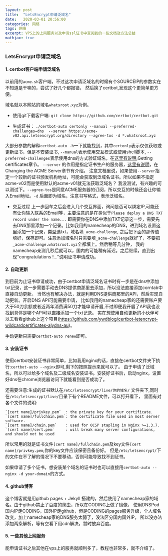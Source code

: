 ```yaml
---
layout: post
title:  "LetsEncrypt申请泛域名" 
date:   2020-03-01 20:56:00
categories: 网络
tags: 网络
excerpt: VPS上的上网服务以及申请ssl证书中查阅到的一些文档及方法总结
mathjax: true
---
```


### LetsEncrypt申请泛域名

#### 1. certbot客户端申请泛域名
以前用的`acme.sh`客户端，不过这次申请泛域名的时候有个SOURCEIP的参数实在不知道是干嘛的，尝试了好几个都报错，
然后换了certbot,发现这个更简单更方便。

域名就以本网站的域名`whatsroot.xyz`为例。

- 使用git下载客户端:
`git clone https://github.com/certbot/certbot.git`

- 生成证书：
`./certbot-auto certonly --manual --preferred-challenges=dns  --server https://acme-v02.api.letsencrypt.org/directory --agree-tos -d *.whatsroot.xyz`

大部分参数的解释`certbot-auto -h`一下就能找到，其中`certonly`表示仅仅获取或更新证书，但是不安装证书, `--manual`表示使用交互模式或使用shell脚本,
`--preferred-challenges`表示使用dns的方式验证域名，在[这里有说明](https://certbot.eff.org/docs/using.html#changing-the-acme-server),Getting certificates章节。
`--server` 的作用是指定证书生产的服务器，[这里有说明](https://certbot.eff.org/docs/using.html#changing-the-acme-server)，在Changing the ACME Server章节有介绍。
注意文档里说，如果使用`--server`指定一个较新的证书颁发机构地址，可能会获取到泛域名证书。所以如果不指定acme-v02而是使用默认的acme-v01就无法获取泛域名？
我没测试，有兴趣的可以测试下。`--agree-tos`是同意ACME服务器的订阅，所以交互的时候还会让你输入Email地址。`-d` 后面即为域名，注意书写格式，表示泛域名。

- 交互过程
上一步回车之后会进入几个交互界面，询问是否可以绑定IP,可能还有让你输入联系的Email等，主要注意的是在类似于`Please deploy a DNS TXT record under the name...`
即需要你在DNS中添加TXT记录这一步，需要先去DNS那里添加一个记录。比如我用的namecheap的DNS，进到域名设置这里添加一个记录，类型选txt，域名填`_acme-challenge`,
之后把下面的那传值填好，保存即可。注意添加域名时只需要填`_acme-challenge`就好了，不要把`_acme-challenge.whatsroot.xyz`全都填上。然后稍等几分钟，
我的namecheap亲测几秒后就可以，国内的可能稍有延迟。之后继续，直到出现"congratulations !..."说明证书申请成功。

#### 2. 自动更新

到目前为止证书申请成功，由于certbot申请泛域名证书时有一步是在dns中添加txt记录，这一步需要手动去DNS提供商那里去添加，所以没法直接添加corntab中直接自动更新。
当然也有解决办法，就是利用DNS提供商那里的API，然后实现自动更新。开启DNS API可能需要申请，
比如我用的namecheap家的还需要账户要大于50刀余额或者近两年消费满50刀才能申请开启,不过即便我开启了API我也没找到具体是哪个API可以直接添加一个txt记录。
实在想使用自动更新的小伙伴可以去看看github上这个项目(https://github.com/ywdblog/certbot-letencrypt-wildcardcertificates-alydns-au)。

手动更新只需要`certbot-auto renew`即可。

#### 3. 安装证书

使用certbot安装证书非常简单，比如我用nginx的话，直接在certbot文件夹下执行:`certbot-auto --nginx`即可,剩下的按照提示来就可以了。
由于申请了泛域名，所以可以给多个域名及二级域名安装证书。安装好证书后，启动nginx，设置好dns在chrome浏览器访问下就能看到是否成功了。

还需要注意:生成的证书默认在`/etc/letsencrypt/live/你的域名/` 文件夹下,同时在`/etc/letsencrypt/live/`目录下有个README文件，可以打开看下，
里面有对各个文件的说明:
```
`[cert name]/privkey.pem`  : the private key for your certificate.
`[cert name]/fullchain.pem`: the certificate file used in most server software.
`[cert name]/chain.pem`    : used for OCSP stapling in Nginx >=1.3.7.
`[cert name]/cert.pem`     : will break many server configurations, and should not be used
```
所以常用的就是证书文件`[cert name]/fullchain.pem`及key文件`[cert name]/privkey.pem`,你的key文件应该保密且备份好。
但是`/etc/letsencrypt/`下的文件在不了解的情况下不要移动，否则可能导致找不到证书。

如果申请了多个证书，想安装某个域名的证书时也可以直接用`certbot-auto --nginx -d your-domain`的方式。

#### 4. github博客

这个博客就是用github pages + Jekyll 搭建的，然后使用了namecheap家的域名。由于github禁止了百度的爬虫，所以在CODING上做了镜像，
使用DNSPod国内IP走CODING，国外IP走github，但是CODING的pages服务升级，个人域名改变，加上namecheap家的DNS服务太弱了，没法区分国内国外IP，
所以没办法添加两条解析，等有空看下用cdn解决，暂时放弃百度。

#### 5. 一些其他上网服务

能申请证书之后其他在vps上的服务就顺利多了，教程也非常多，就不介绍了。
